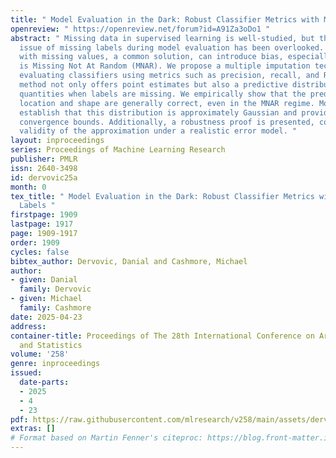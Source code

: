 ```yaml
---
title: " Model Evaluation in the Dark: Robust Classifier Metrics with Missing Labels "
openreview: " https://openreview.net/forum?id=A91Za3oDo1 "
abstract: " Missing data in supervised learning is well-studied, but the specific
  issue of missing labels during model evaluation has been overlooked. Ignoring samples
  with missing values, a common solution, can introduce bias, especially when data
  is Missing Not At Random (MNAR). We propose a multiple imputation technique for
  evaluating classifiers using metrics such as precision, recall, and ROC-AUC. This
  method not only offers point estimates but also a predictive distribution for these
  quantities when labels are missing. We empirically show that the predictive distribution’s
  location and shape are generally correct, even in the MNAR regime. Moreover, we
  establish that this distribution is approximately Gaussian and provide finite-sample
  convergence bounds. Additionally, a robustness proof is presented, confirming the
  validity of the approximation under a realistic error model. "
layout: inproceedings
series: Proceedings of Machine Learning Research
publisher: PMLR
issn: 2640-3498
id: dervovic25a
month: 0
tex_title: " Model Evaluation in the Dark: Robust Classifier Metrics with Missing
  Labels "
firstpage: 1909
lastpage: 1917
page: 1909-1917
order: 1909
cycles: false
bibtex_author: Dervovic, Danial and Cashmore, Michael
author:
- given: Danial
  family: Dervovic
- given: Michael
  family: Cashmore
date: 2025-04-23
address:
container-title: Proceedings of The 28th International Conference on Artificial Intelligence
  and Statistics
volume: '258'
genre: inproceedings
issued:
  date-parts:
  - 2025
  - 4
  - 23
pdf: https://raw.githubusercontent.com/mlresearch/v258/main/assets/dervovic25a/dervovic25a.pdf
extras: []
# Format based on Martin Fenner's citeproc: https://blog.front-matter.io/posts/citeproc-yaml-for-bibliographies/
---
```

